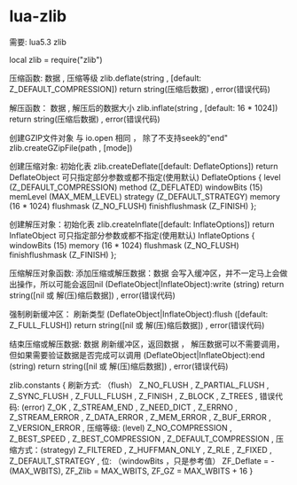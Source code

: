 # lua-zlib

需要:
  lua5.3
  zlib

local zlib = require("zlib")

压缩函数: 数据 , 压缩等级
zlib.deflate(string , [default: Z_DEFAULT_COMPRESSION]) return string(压缩后数据) , error(错误代码)

解压函数： 数据 , 解压后的数据大小
zlib.inflate(string , [default: 16 * 1024]) return string(压缩后数据) , error(错误代码)

创建GZIP文件对象 与 io.open 相同 ， 除了不支持seek的"end"
 zlib.createGZipFile(path , [mode])

创建压缩对象: 初始化表
zlib.createDeflate([default: DeflateOptions]) return DeflateObject
  可只指定部分参数或都不指定(使用默认)
  DeflateOptions {
      level (Z_DEFAULT_COMPRESSION)
      method (Z_DEFLATED)
      windowBits (15)
      memLevel (MAX_MEM_LEVEL)
      strategy (Z_DEFAULT_STRATEGY)
      memory (16 * 1024)
      flushmask (Z_NO_FLUSH)
      finishflushmask (Z_FINISH)
  };

创建解压对象：初始化表
zlib.createInflate([default: InflateOptions]) return InflateObject
  可只指定部分参数或都不指定(使用默认)
  InflateOptions {
    windowBits (15)
    memory (16 * 1024)
    flushmask (Z_NO_FLUSH)
    finishflushmask (Z_FINISH)
  };

压缩解压对象函数:
  添加压缩或解压数据：数据
    会写入缓冲区，并不一定马上会做出操作，所以可能会返回nil
    (DeflateObject|InflateObject):write (string) return string([nil 或 解(压)缩后数据]) , error(错误代码)
  
  强制刷新缓冲区： 刷新类型
    (DeflateObject|InflateObject):flush ([default: Z_FULL_FLUSH])  return string([nil 或 解(压)缩后数据]) , error(错误代码)
  
  结束压缩或解压数据: 数据
    刷新缓冲区，返回数据 ， 解压数据可以不需要调用，但如果需要验证数据是否完成可以调用
	  (DeflateObject|InflateObject):end (string) return string([nil 或 解(压)缩后数据]) , error(错误代码)
   
zlib.constants {
刷新方式: （flush）
  Z_NO_FLUSH ,
  Z_PARTIAL_FLUSH ,
  Z_SYNC_FLUSH ,
  Z_FULL_FLUSH ,
  Z_FINISH ,
  Z_BLOCK ,
  Z_TREES ,
错误代码: (error)
  Z_OK ,
  Z_STREAM_END ,
  Z_NEED_DICT ,
  Z_ERRNO ,
  Z_STREAM_ERROR ,
  Z_DATA_ERROR ,
  Z_MEM_ERROR ,
  Z_BUF_ERROR ,
  Z_VERSION_ERROR ,
压缩等级: (level)
  Z_NO_COMPRESSION ,
  Z_BEST_SPEED ,
  Z_BEST_COMPRESSION ,
  Z_DEFAULT_COMPRESSION ,
压缩方式：(strategy)
  Z_FILTERED ,
  Z_HUFFMAN_ONLY ,
  Z_RLE ,
  Z_FIXED ,
  Z_DEFAULT_STRATEGY ,
 位: （windowBits ，只是参考值）
  ZF_Deflate = -(MAX_WBITS),
  ZF_Zlib = MAX_WBITS,
  ZF_GZ = MAX_WBITS + 16
}
